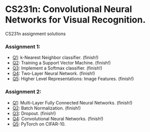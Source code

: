 # CS231n: Convolutional Neural Networks for Visual Recognition.

CS231n assignment solutions   

### Assignment 1:
- [Q1](https://github.com/kim-minsol/CS231n/blob/master/assignment1/knn.ipynb): k-Nearest Neighbor classifier. (finish!)
- [Q2](https://github.com/kim-minsol/CS231n/blob/master/assignment1/svm.ipynb): Training a Support Vector Machine. (finish!)
- [Q3](https://github.com/kim-minsol/CS231n/blob/master/assignment1/softmax.ipynb): Implement a Softmax classifier. (finish!)
- [Q4](https://github.com/kim-minsol/CS231n/blob/master/assignment1/two_layer_net.ipynb): Two-Layer Neural Network. (finish!)
- [Q5](https://github.com/kim-minsol/CS231n/blob/master/assignment1/features.ipynb): Higher Level Representations: Image Features. (finish!)

### Assignment 2:
- [Q1](https://github.com/kim-minsol/CS231n/blob/master/assignment2/FullyConnectedNets.ipynb): Multi-Layer Fully Connected Neural Networks. (finish!)
- [Q2](https://github.com/kim-minsol/CS231n/blob/master/assignment2/BatchNormalization.ipynb): Batch Normalization. (finish!)
- [Q3](https://github.com/kim-minsol/CS231n/blob/master/assignment2/Dropout.ipynb): Dropout. (finish!)
- [Q4](https://github.com/kim-minsol/CS232n/blob/master/assignment2/ConvolutionalNetworks.ipynb): Convolutional Neural Networks. (finish!)
- [Q5](https://github.com/kim-minsol/CS231n/blob/master/assignment2/PyTorch.ipynb): PyTorch on CIFAR-10.
